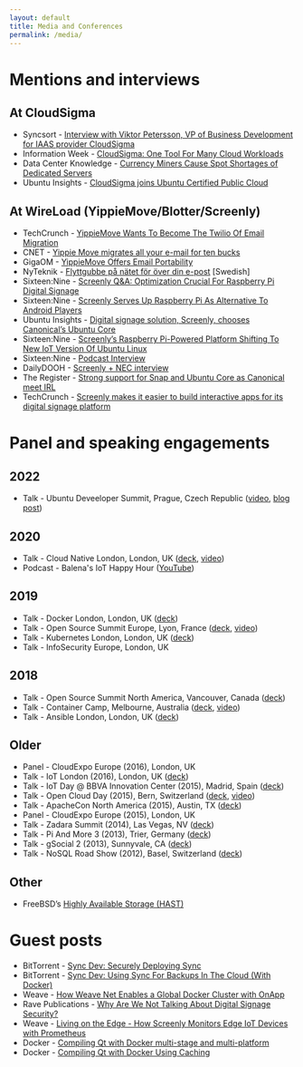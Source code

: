 ```yaml
---
layout: default
title: Media and Conferences
permalink: /media/
---
```

# Mentions and interviews

## At CloudSigma

* Syncsort - [Interview with Viktor Petersson, VP of Business Development for IAAS provider CloudSigma](https://blog.syncsort.com/2015/01/big-data/interview-viktor-petersson-vp-business-development-iaas-provider-cloudsigma/)
* Information Week - [CloudSigma: One Tool For Many Cloud Workloads](https://www.informationweek.com/cloud/cloud-storage/cloudsigma-one-tool-for-many-cloud-workloads/d/d-id/1114055)
* Data Center Knowledge - [Currency Miners Cause Spot Shortages of Dedicated Servers](https://www.informationweek.com/cloud/cloud-storage/cloudsigma-one-tool-for-many-cloud-workloads/d/d-id/1114055)
* Ubuntu Insights - [CloudSigma joins Ubuntu Certified Public Cloud](https://blog.ubuntu.com/2014/10/15/cloudsigma-joins-ubuntu-certified-public-cloud)

## At WireLoad (YippieMove/Blotter/Screenly)

* TechCrunch - [YippieMove Wants To Become The Twilio Of Email Migration](https://techcrunch.com/2012/02/07/yippiemove-wants-to-become-the-twilio-of-email-migration/)
* CNET - [Yippie Move migrates all your e-mail for ten bucks](https://www.cnet.com/news/yippie-move-migrates-all-your-e-mail-for-ten-bucks/)
* GigaOM - [YippieMove Offers Email Portability](https://gigaom.com/2008/08/14/yippiemove-email-portability/)
* NyTeknik - [Flyttgubbe på nätet för över din e-post](https://www.nyteknik.se/digitalisering/flyttgubbe-pa-natet-for-over-din-e-post-6408650) [Swedish]
* Sixteen:Nine - [Screenly Q&A: Optimization Crucial For Raspberry Pi Digital Signage](https://www.sixteen-nine.net/2014/03/24/screenly-qa-optimization-crucial-raspberry-pi-digital-signage/)
* Sixteen:Nine - [Screenly Serves Up Raspberry Pi As Alternative To Android Players](https://www.sixteen-nine.net/2013/05/03/screenly-serves-raspberry-pi-alternative-android-players/)
* Ubuntu Insights - [Digital signage solution, Screenly, chooses Canonical’s Ubuntu Core](https://blog.ubuntu.com/2016/05/18/digital-signage-solution-screenly-chooses-canonicals-ubuntu-core)
* Sixteen:Nine - [Screenly’s Raspberry Pi-Powered Platform Shifting To New IoT Version Of Ubuntu Linux](https://www.sixteen-nine.net/2016/05/18/screenlys-raspberry-pi-powered-platform-shifting-to-new-iot-version-of-ubuntu-linux/)
* Sixteen:Nine - [Podcast Interview](http://sixteennine.podbean.com/e/viktor-petersson-screenly/)
* DailyDOOH - [Screenly + NEC interview](https://www.youtube.com/watch?v=LtFCOHrgvs4)
* The Register - [Strong support for Snap and Ubuntu Core as Canonical meet IRL](https://www.theregister.com/2022/11/09/canonical_conference/)
* TechCrunch - [Screenly makes it easier to build interactive apps for its digital signage platform](https://www.producthunt.com/products/edge-apps)


# Panel and speaking engagements

## 2022

* Talk - Ubuntu Deveeloper Summit, Prague, Czech Republic ([video](https://www.youtube.com/watch?v=fVkDqJzXKa0), [blog post](https://www.screenly.io/blog/2022/11/29/five-years-of-ubuntu-core/))

## 2020
* Talk - Cloud Native London, London, UK ([deck](https://speakerdeck.com/vpetersson/the-devsecops-iceberg-at-cloud-native-london), [video](https://youtu.be/BNnP4AmMdQE?t=130))
* Podcast - Balena's IoT Happy Hour ([YouTube](https://www.youtube.com/watch?v=SgCRvEP2KyA))

## 2019
* Talk - Docker London, London, UK ([deck](https://speakerdeck.com/vpetersson/whats-mtls-at-docker-london))
* Talk - Open Source Summit Europe, Lyon, France ([deck](https://speakerdeck.com/vpetersson/the-s-in-iot-stands-for-security), [video](https://www.youtube.com/watch?v=7yN999B11Ms&list=PLbzoR-pLrL6pamOj4UifcMJf560Ph6mJp&index=43&t=0s))
* Talk - Kubernetes London, London, UK ([deck](https://speakerdeck.com/vpetersson/living-on-the-edge-at-kubernetes-london))
* Talk - InfoSecurity Europe, London, UK

## 2018

* Talk - Open Source Summit North America, Vancouver, Canada ([deck](https://events.linuxfoundation.org/wp-content/uploads/2017/11/The-S-in-IoT-Stands-for-Security-Viktor-Petersson-Screenly-Andrew-Martin-Control-Plane.pdf))
* Talk - Container Camp, Melbourne, Australia ([deck](https://docs.google.com/presentation/d/1E1ZzkMmytOoW-aLkWlJzFT1MYLWE2RyAv0qOjQkxDt8/edit?usp=sharing), [video](https://www.youtube.com/watch?v=PmWYTjr_Xso))
* Talk - Ansible London, London, UK ([deck](https://speakerdeck.com/vpetersson/provisioner-at-ansible-london))

## Older

* Panel - CloudExpo Europe (2016), London, UK
* Talk - IoT London (2016), London, UK ([deck](https://speakerdeck.com/vpetersson/screenly-at-iot-london))
* Talk - IoT Day @ BBVA Innovation Center (2015), Madrid, Spain ([deck](https://speakerdeck.com/vpetersson/iot-use-case-screenly))
* Talk - Open Cloud Day (2015), Bern, Switzerland ([deck](https://speakerdeck.com/vpetersson/server-evolution-from-mainframes-to-containers-and-paas), [video](https://www.youtube.com/watch?v=pHdc3f98Kxs&index=11&list=PLofS3lNZckseu0v_CP4XjgDUQxRKfF6gA))
* Talk - ApacheCon North America (2015), Austin, TX ([deck](https://speakerdeck.com/vpetersson/an-introduction-to-cgroups-and-cgroupspy))
* Panel - CloudExpo Europe (2015), London, UK
* Talk - Zadara Summit (2014), Las Vegas, NV ([deck](https://speakerdeck.com/vpetersson/cloudsigma-zadara-summit))
* Talk - Pi And More 3 (2013), Trier, Germany ([deck](https://speakerdeck.com/vpetersson/screenly-at-pi-and-more-3))
* Talk - gSocial 2 (2013), Sunnyvale, CA ([deck](https://speakerdeck.com/vpetersson/email-migration-best-practices))
* Talk - NoSQL Road Show (2012), Basel, Switzerland ([deck](https://speakerdeck.com/vpetersson/mongodbs-replica-sets-painless-scaling-and-high-availability-ha))

## Other

* FreeBSD’s [Highly Available Storage (HAST)](https://www.freebsd.org/doc/en/books/handbook/disks-hast.html)

# Guest posts

* BitTorrent - [Sync Dev: Securely Deploying Sync](https://www.resilio.com/blog/sync-dev-securely-deploying-sync)
* BitTorrent - [Sync Dev: Using Sync For Backups In The Cloud (With Docker)](https://www.resilio.com/blog/sync-dev-using-sync-for-backups-in-the-cloud-with-docker)
* Weave - [How Weave Net Enables a Global Docker Cluster with OnApp](https://www.weave.works/blog/weave-global-docker-cluster/)
* Rave Publications - [Why Are We Not Talking About Digital Signage Security?](https://www.ravepubs.com/not-talking-digital-signage-security/)
* Weave - [Living on the Edge - How Screenly Monitors Edge IoT Devices with Prometheus](https://www.weave.works/blog/living-on-the-edge-how-screenly-monitors-edge-iot-devices-with-prometheus)
* Docker - [Compiling Qt with Docker multi-stage and multi-platform](https://www.docker.com/blog/compiling-qt-with-docker-multi-stage-and-multi-platform/)
* Docker - [Compiling Qt with Docker Using Caching](https://www.docker.com/blog/compiling-qt-with-docker-using-caching/)
